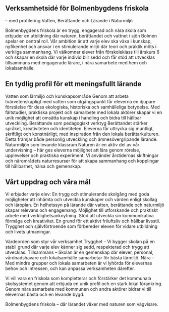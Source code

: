 ---
---


## Verksamhetsidé för Bolmenbygdens friskola  
– med profilering Vatten, Berättande och Lärande i Naturmiljö  
  
Bolmenbygdens friskola är en trygg, engagerad och nära skola som erbjuder en utbildning där naturen, berättandet och vattnet i sjön Bolmen spelar en central roll. Vår ambition är att varje elev ska växa i kunskap, nyfikenhet och ansvar i en stimulerande miljö där teori och praktik möts i verkliga sammanhang.
Vi välkomnar elever från förskoleklass till årskurs 6 och skapar en skola där varje individ blir sedd och får stöd att utvecklas tillsammans med engagerade lärare, i nära samarbete med hem och lokalsamhälle.

## En tydlig profil för ett meningsfullt lärande
Vatten som lärmiljö och kunskapsområde
Genom att arbeta tvärvetenskapligt med vatten som utgångspunkt får eleverna en djupare förståelse för dess ekologiska, historiska och samhälleliga betydelse. Med fältstudier, praktiska projekt och samarbete med lokala aktörer skapar vi en unik möjlighet att omsätta kunskap i handling och bidra till hållbar utveckling.
Berättande som pedagogiskt verktyg
Berättandet stärker språket, kreativiteten och identiteten. Eleverna får uttrycka sig muntligt, skriftligt och konstnärligt, med inspiration från den lokala berättarkulturen. Detta främjar både personlig utveckling och ämnesövergripande lärande.
Naturmiljön som levande klassrum
Naturen är en aktiv del av vår undervisning – här ges eleverna möjlighet att lära genom rörelse, upplevelser och praktiska experiment. Vi använder årstidernas skiftningar och närområdets naturresurser för att skapa sammanhang och kopplingar till hållbarhet, hälsa och gemenskap. 

## Vårt uppdrag och våra mål
Vi  erbjuder varje elev:
En trygg och stimulerande skolgång med goda möjligheter att inhämta och utveckla kunskaper och värden enligt skollag och läroplan.
En helhetssyn på lärande där vatten, berättande och naturmiljö skapar relevans och engagemang.
Möjlighet till utforskande och praktiskt arbete med verklighetsanknytning.
Stöd att utveckla sin kommunikativa förmåga och kreativitet.
En grund för ett aktivt friluftsliv och hållbar livsstil.
Trygghet och självförtroende som förbereder eleven för vidare utbildning och livets utmaningar.

Värdeorden som styr vår verksamhet
Trygghet – Vi bygger skolan på en stabil grund där varje elev känner sig sedd, respekterad och trygg att utvecklas.
Tillsammans – Skolan är en gemenskap där elever, personal, vårdnadshavare och lokalsamhälle samarbetar för bästa lärmiljö.
Nära – Med mindre grupper och lokala samarbeten är vi lyhörda för elevernas behov och intressen, och kan anpassa verksamheten därefter.

Vi vill vara en friskola som kompletterar och förstärker det kommunala skolsystemet genom att erbjuda en unik profil och en stark lokal förankring. Genom nära samarbete med kommunen och andra aktörer bidrar vi till elevernas bästa och en levande bygd.

Bolmenbygdens friskola – där lärandet växer med naturen som vägvisare.















